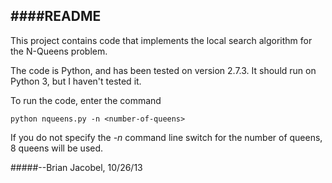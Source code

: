 ####README
------
This project contains code that implements the local search algorithm for the N-Queens problem.

The code is Python, and has been tested on version 2.7.3. It should run on Python 3, but I haven't tested it.

To run the code, enter the command

	python nqueens.py -n <number-of-queens>

If you do not specify the *-n* command line switch for the number of queens, 8 queens will be used.



#####--Brian Jacobel, 10/26/13